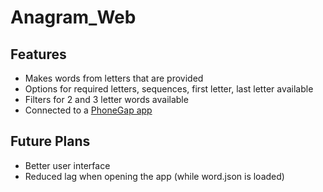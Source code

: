 # Anagram_Web

## Features

* Makes words from letters that are provided
* Options for required letters, sequences, first letter, last letter available
* Filters for 2 and 3 letter words available
* Connected to a [PhoneGap app](https://build.phonegap.com/apps/2953239/share) 

## Future Plans

* Better user interface
* Reduced lag when opening the app (while word.json is loaded)
